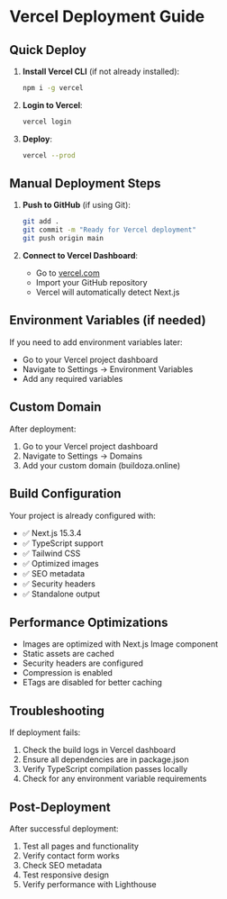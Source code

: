 # Vercel Deployment Guide

## Quick Deploy

1. **Install Vercel CLI** (if not already installed):
   ```bash
   npm i -g vercel
   ```

2. **Login to Vercel**:
   ```bash
   vercel login
   ```

3. **Deploy**:
   ```bash
   vercel --prod
   ```

## Manual Deployment Steps

1. **Push to GitHub** (if using Git):
   ```bash
   git add .
   git commit -m "Ready for Vercel deployment"
   git push origin main
   ```

2. **Connect to Vercel Dashboard**:
   - Go to [vercel.com](https://vercel.com)
   - Import your GitHub repository
   - Vercel will automatically detect Next.js

## Environment Variables (if needed)

If you need to add environment variables later:
- Go to your Vercel project dashboard
- Navigate to Settings → Environment Variables
- Add any required variables

## Custom Domain

After deployment:
1. Go to your Vercel project dashboard
2. Navigate to Settings → Domains
3. Add your custom domain (buildoza.online)

## Build Configuration

Your project is already configured with:
- ✅ Next.js 15.3.4
- ✅ TypeScript support
- ✅ Tailwind CSS
- ✅ Optimized images
- ✅ SEO metadata
- ✅ Security headers
- ✅ Standalone output

## Performance Optimizations

- Images are optimized with Next.js Image component
- Static assets are cached
- Security headers are configured
- Compression is enabled
- ETags are disabled for better caching

## Troubleshooting

If deployment fails:
1. Check the build logs in Vercel dashboard
2. Ensure all dependencies are in package.json
3. Verify TypeScript compilation passes locally
4. Check for any environment variable requirements

## Post-Deployment

After successful deployment:
1. Test all pages and functionality
2. Verify contact form works
3. Check SEO metadata
4. Test responsive design
5. Verify performance with Lighthouse 